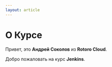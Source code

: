 ```yaml
---
layout: article
---
```


# О Курсе

Привет, это **Андрей Соколов** из **Rotoro Cloud**.

Добро пожаловать на курс **Jenkins**.
